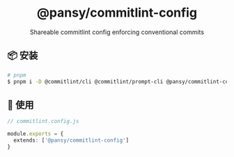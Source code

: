 <h1 align="center">
  @pansy/commitlint-config
</h1>

<div align="center">
Shareable commitlint config enforcing conventional commits
</div>

## 📦 安装

```sh
# pnpm
$ pnpm i -D @commitlint/cli @commitlint/prompt-cli @pansy/commitlint-config
```

## 🔨 使用

```ts
// commitlint.config.js

module.exports = {
  extends: ['@pansy/commitlint-config']
}
```
